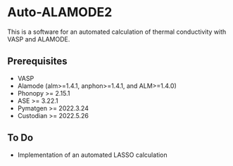 Auto-ALAMODE2
=====================

This is a software for an automated calculation of thermal conductivity with VASP and ALAMODE.

Prerequisites
----------------

* VASP
* Alamode (alm>=1.4.1, anphon>=1.4.1, and ALM>=1.4.0)
* Phonopy   >= 2.15.1
* ASE       >= 3.22.1
* Pymatgen  >= 2022.3.24
* Custodian >= 2022.5.26

To Do
--------

* Implementation of an automated LASSO calculation

